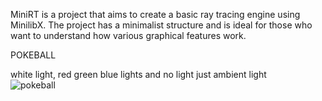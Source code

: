 
MiniRT is a project that aims to create a basic ray tracing engine using MinilibX. The project has a minimalist structure and is ideal for those who want to understand how various graphical features work.  

  
POKEBALL  

white light, red green blue lights and no light just ambient light  
![pokeball](https://github.com/user-attachments/assets/b30b86a8-76a5-4d5d-9b12-546b55ae7135)
